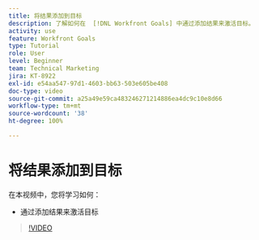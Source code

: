 ```yaml
---
title: 将结果添加到目标
description: 了解如何在  [!DNL Workfront Goals] 中通过添加结果来激活目标。
activity: use
feature: Workfront Goals
type: Tutorial
role: User
level: Beginner
team: Technical Marketing
jira: KT-8922
exl-id: e54aa547-97d1-4603-bb63-503e605be408
doc-type: video
source-git-commit: a25a49e59ca483246271214886ea4dc9c10e8d66
workflow-type: tm+mt
source-wordcount: '38'
ht-degree: 100%

---
```


# 将结果添加到目标

在本视频中，您将学习如何：

* 通过添加结果来激活目标

>[!VIDEO](https://video.tv.adobe.com/v/335194/?quality=12&learn=on)
